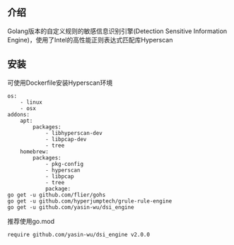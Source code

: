 ## 介绍
Golang版本的自定义规则的敏感信息识别引擎(Detection Sensitive Information Engine)，使用了Intel的高性能正则表达式匹配库Hyperscan
## 安装
可使用Dockerfile安装Hyperscan环境
````
os:
    - linux
    - osx
addons:
    apt:
        packages:
            - libhyperscan-dev
            - libpcap-dev
            - tree
    homebrew:
        packages:
            - pkg-config
            - hyperscan
            - libpcap
            - tree
            package:
go get -u github.com/flier/gohs
go get -u github.com/hyperjumptech/grule-rule-engine
go get -u github.com/yasin-wu/dsi_engine
````
推荐使用go.mod
````
require github.com/yasin-wu/dsi_engine v2.0.0
````